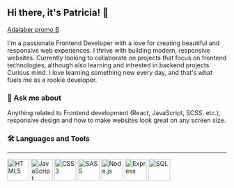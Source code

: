## Hi there, it's Patricia! 👋

[Adalaber promo B](https://adalab.es/)

I'm a passionate Frontend Developer with a love for creating beautiful and responsive web experiences. I thrive with building modern, responsive websites. Currently looking to collaborate on projects that focus on frontend technologies, although also learning and intrested in backend projects. Curious mind. I love learning something new every day, and that's what fuels me as a rookie developer.
   
### 💬 Ask me about
  Anything related to Frontend development (React, JavaScript, SCSS, etc.), responsive design and how to make websites look great on any screen size.


### 🛠 Languages and Tools
---------------------------------------------------------------------------------------------------------------------------

<p>
  <img src="https://img.icons8.com/color/48/000000/html-5.png" alt="HTML5" width="50"/> 
  <img src="https://img.icons8.com/color/48/000000/javascript.png" alt="JavaScript" width="50"/> 
  <img src="https://img.icons8.com/color/48/000000/css3.png" alt="CSS3" width="50"/> 
  <img src="https://img.icons8.com/color/48/000000/sass.png" alt="SASS" width="50"/> 
  <img src="https://img.icons8.com/color/48/000000/nodejs.png" alt="Node.js" width="50"/> 
  <img src="https://img.icons8.com/color/48/000000/express.png" alt="Express" width="50"/> 
  <img src="https://img.icons8.com/color/48/000000/sql.png" alt="SQL" width="50"/> 
</p>

